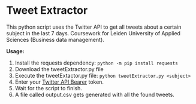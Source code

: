 # Tweet Extractor

This python script uses the Twitter API to get all tweets about a certain subject in the last 7 days.
Coursework for Leiden University of Applied Sciences (Business data management).

**Usage:**
1. Install the requests dependency: `python -m pip install requests`
2. Download the tweetExtractor.py file
3. Execute the tweetExtactor.py file: `python tweetExtractor.py <subject>`
4. Enter your [Twitter API Bearer](https://developer.twitter.com/en/docs/authentication/oauth-2-0/bearer-tokens) token.
5. Wait for the script to finish.
6. A file called output.csv gets generated with all the found tweets.
